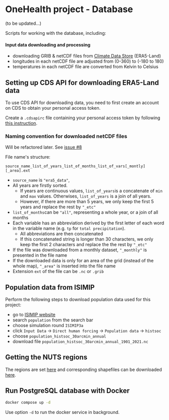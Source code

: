 # OneHealth project - Database

(to be updated...)

Scripts for working with the database, including:

#### Input data downloading and processing

* downloading GRIB & netCDF files from [Climate Data Store](https://cds.climate.copernicus.eu/) (ERA5-Land)
* longitudes in each netCDF file are adjusted from (0-360) to (-180 to 180)
* temperatures in each netCDF file are converted from Kelvin to Celsius

## Setting up CDS API for downloading ERA5-Land data
To use  CDS API for downloading data, you need to first create an account on CDS to obtain your personal access token.

Create a `.cdsapirc` file containing your personal access token by following [this instruction](https://cds.climate.copernicus.eu/how-to-api).

### Naming convention for downloaded netCDF files
Will be refactored later. See [issue #8](https://github.com/ssciwr/onehealth-db/issues/8)

File name's structure:
```
source_name_list_of_years_list_of_months_list_of_vars[_montly][_area].ext
```
* `source_name` is `"era5_data"`,
* All years are firstly sorted.
    * If years are continuous values, `list_of_years`is a concatenate of `min` and `max` values. Otherwises, `list_of_years` is a join of all years.
    * However, if there are more than 5 years, we only keep the first 5 years and replace the rest by `"_etc"`
* `list_of_months`can be `"all"`, representing a whole year, or a join of all months
* Each variable has an abbreviation derived by the first letter of each word in the variable name (e.g. `tp` for `total precipitation`).
    * All abbreviations are then concatenated
    * If this concatenated string is longer than 30 characters, we only keep the first 2 characters and replace the the rest by `"_etc"`
* If the file was downloaded from a monthly dataset, `"_monthly"` is presented in the file name
* If the downloaded data is only for an area of the grid (instead of the whole map), `"_area"` is inserted into the file name
* Extension `ext` of the file can be `.nc` or `.grib`


## Population data from ISIMIP
Perform the following steps to download population data used for this project:
* go to [ISIMIP website](https://data.isimip.org/)
* search `population` from the search bar
* choose simulation round `ISIMIP3a`
* click `Input Data` -> `Direct human forcing` -> `Population data` -> `histsoc`
* choose `population_histsoc_30arcmin_annual`
* download file `population_histsoc_30arcmin_annual_1901_2021.nc`


## Getting the NUTS regions
The regions are set [here](https://ec.europa.eu/eurostat/en/web/products-manuals-and-guidelines/w/ks-gq-23-010) and corresponding shapefiles can be downloaded [here](https://ec.europa.eu/eurostat/web/gisco/geodata/statistical-units/territorial-units-statistics).

## Run PostgreSQL database with Docker
```bash
docker compose up -d
```
Use option `-d` to run the docker service in background.